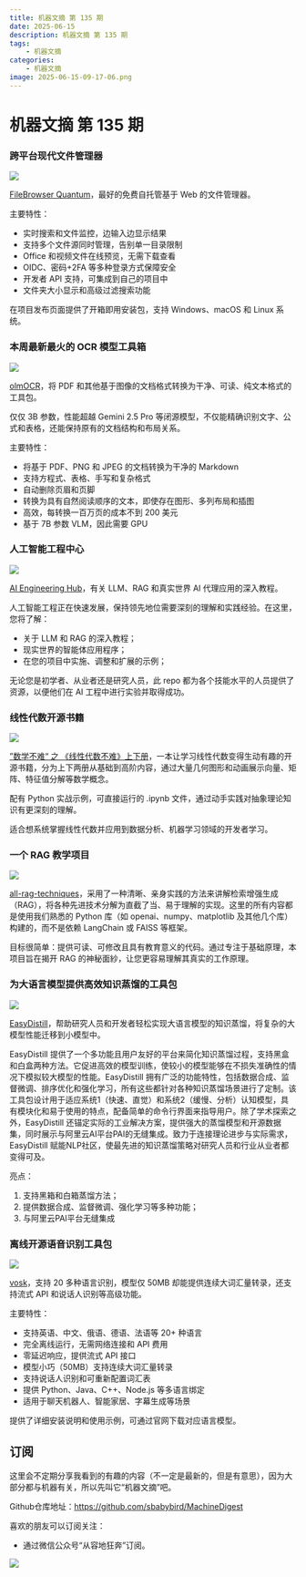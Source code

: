 ```yaml
---
title: 机器文摘 第 135 期
date: 2025-06-15
description: 机器文摘 第 135 期
tags: 
    - 机器文摘
categories: 
    - 机器文摘
image: 2025-06-15-09-17-06.png
---
```

# 机器文摘 第 135 期
### 跨平台现代文件管理器
![](2025-06-15-09-13-45.png)

[FileBrowser Quantum](https://github.com/gtsteffaniak/filebrowser)，最好的免费自托管基于 Web 的文件管理器。

主要特性：

- 实时搜索和文件监控，边输入边显示结果
- 支持多个文件源同时管理，告别单一目录限制  
- Office 和视频文件在线预览，无需下载查看
- OIDC、密码+2FA 等多种登录方式保障安全
- 开发者 API 支持，可集成到自己的项目中
- 文件夹大小显示和高级过滤搜索功能

在项目发布页面提供了开箱即用安装包，支持 Windows、macOS 和 Linux 系统。

### 本周最新最火的 OCR 模型工具箱
![](2025-06-15-09-14-26.png)

[olmOCR](https://github.com/allenai/olmocr)，将 PDF 和其他基于图像的文档格式转换为干净、可读、纯文本格式的工具包。

仅仅 3B 参数，性能超越 Gemini 2.5 Pro 等闭源模型，不仅能精确识别文字、公式和表格，还能保持原有的文档结构和布局关系。

主要特性：
- 将基于 PDF、PNG 和 JPEG 的文档转换为干净的 Markdown
- 支持方程式、表格、手写和复杂格式
- 自动删除页眉和页脚
- 转换为具有自然阅读顺序的文本，即使存在图形、多列布局和插图
- 高效，每转换一百万页的成本不到 200 美元
- 基于 7B 参数 VLM，因此需要 GPU

### 人工智能工程中心 
![](2025-06-15-09-15-19.png)

[AI Engineering Hub](https://github.com/patchy631/ai-engineering-hub)，有关 LLM、RAG 和真实世界 AI 代理应用的深入教程。

人工智能工程正在快速发展，保持领先地位需要深刻的理解和实践经验。在这里，您将了解：
- 关于 LLM 和 RAG 的深入教程；
- 现实世界的智能体应用程序；
- 在您的项目中实施、调整和扩展的示例；

无论您是初学者、从业者还是研究人员，此 repo 都为各个技能水平的人员提供了资源，以便他们在 AI 工程中进行实验并取得成功。

### 线性代数开源书籍
![](2025-06-15-09-15-46.png)

[”数学不难“ 之 《线性代数不难》上下册](https://github.com/Visualize-ML/Linear-Algebra-Made-Easy---Learn-with-Python-and-Visualization)，一本让学习线性代数变得生动有趣的开源书籍，分为上下两册从基础到高阶内容，通过大量几何图形和动画展示向量、矩阵、特征值分解等数学概念。

配有 Python 实战示例，可直接运行的 .ipynb 文件，通过动手实践对抽象理论知识有更深刻的理解。

适合想系统掌握线性代数并应用到数据分析、机器学习领域的开发者学习。

### 一个 RAG 教学项目
![](2025-06-15-09-16-41.png)

[all-rag-techniques](http://github.com/fareedkhan-dev/all-rag-techniques)，采用了一种清晰、亲身实践的方法来讲解检索增强生成（RAG），将各种先进技术分解为直截了当、易于理解的实现。这里的所有内容都是使用我们熟悉的 Python 库（如 openai、numpy、matplotlib 及其他几个库）构建的，而不是依赖 LangChain 或 FAISS 等框架。

目标很简单：提供可读、可修改且具有教育意义的代码。通过专注于基础原理，本项目旨在揭开 RAG 的神秘面紗，让您更容易理解其真实的工作原理。

### 为大语言模型提供高效知识蒸馏的工具包
![](2025-06-15-09-17-06.png)

[EasyDistill](https://github.com/modelscope/easydistill)，帮助研究人员和开发者轻松实现大语言模型的知识蒸馏，将复杂的大模型性能迁移到小模型中。

EasyDistill 提供了一个多功能且用户友好的平台来简化知识蒸馏过程，支持黑盒和白盒两种方法。它促进高效的模型训练，使较小的模型能够在不损失准确性的情况下模拟较大模型的性能。EasyDistill 拥有广泛的功能特性，包括数据合成、监督微调、排序优化和强化学习，所有这些都针对各种知识蒸馏场景进行了定制。该工具包设计用于适应系统1（快速、直觉）和系统2（缓慢、分析）认知模型，具有模块化和易于使用的特点，配备简单的命令行界面来指导用户。除了学术探索之外，EasyDistill 还锚定实际的工业解决方案，提供强大的蒸馏模型和开源数据集，同时展示与阿里云AI平台PAI的无缝集成。致力于连接理论进步与实际需求，EasyDistill 赋能NLP社区，使最先进的知识蒸馏策略对研究人员和行业从业者都变得可及。

亮点：
1. 支持黑箱和白箱蒸馏方法；
2. 提供数据合成、监督微调、强化学习等多种功能；
3. 与阿里云PAI平台无缝集成

### 离线开源语音识别工具包
![](2025-06-15-09-18-13.png)

[vosk](https://github.com/alphacep/vosk-api)，支持 20 多种语言识别，模型仅 50MB 却能提供连续大词汇量转录，还支持流式 API 和说话人识别等高级功能。

主要特性：

- 支持英语、中文、俄语、德语、法语等 20+ 种语言
- 完全离线运行，无需网络连接和 API 费用
- 零延迟响应，提供流式 API 接口
- 模型小巧（50MB）支持连续大词汇量转录
- 支持说话人识别和可重新配置词汇表
- 提供 Python、Java、C++、Node.js 等多语言绑定
- 适用于聊天机器人、智能家居、字幕生成等场景

提供了详细安装说明和使用示例，可通过官网下载对应语言模型。

## 订阅
这里会不定期分享我看到的有趣的内容（不一定是最新的，但是有意思），因为大部分都与机器有关，所以先叫它“机器文摘”吧。

Github仓库地址：https://github.com/sbabybird/MachineDigest

喜欢的朋友可以订阅关注：

- 通过微信公众号“从容地狂奔”订阅。

![](../weixin.jpg)